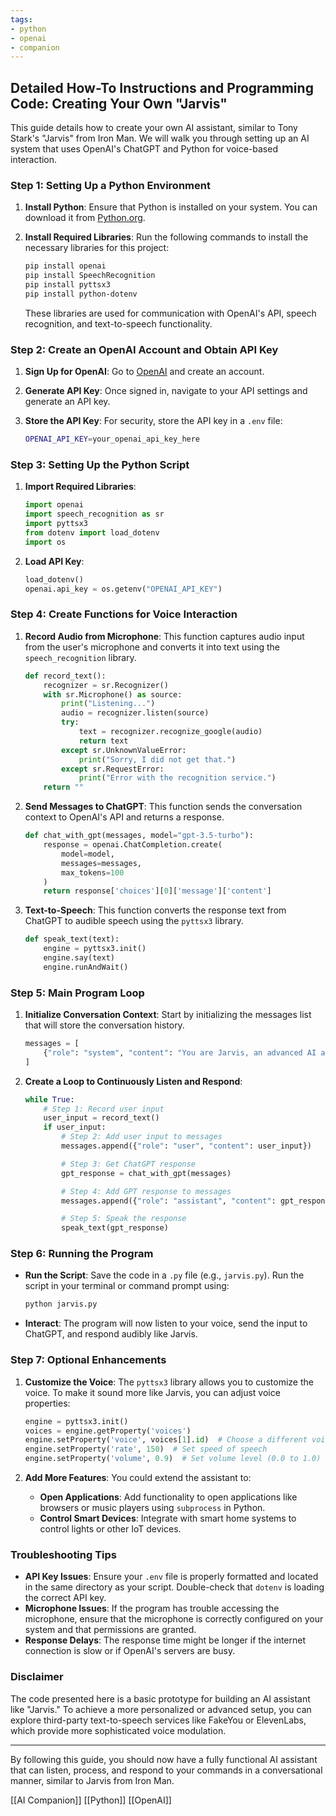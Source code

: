 ```yaml
---
tags:
- python
- openai
- companion
---
```


## Detailed How-To Instructions and Programming Code: Creating Your Own "Jarvis"

This guide details how to create your own AI assistant, similar to Tony Stark's "Jarvis" from Iron Man. We will walk you through setting up an AI system that uses OpenAI's ChatGPT and Python for voice-based interaction.

### Step 1: Setting Up a Python Environment

1. **Install Python**: Ensure that Python is installed on your system. You can download it from [Python.org](https://www.python.org/downloads/).
2. **Install Required Libraries**: Run the following commands to install the necessary libraries for this project:

    ```bash
    pip install openai
    pip install SpeechRecognition
    pip install pyttsx3
    pip install python-dotenv
    ```

    These libraries are used for communication with OpenAI's API, speech recognition, and text-to-speech functionality.

### Step 2: Create an OpenAI Account and Obtain API Key

1. **Sign Up for OpenAI**: Go to [OpenAI](https://openai.com/) and create an account.
2. **Generate API Key**: Once signed in, navigate to your API settings and generate an API key.
3. **Store the API Key**: For security, store the API key in a `.env` file:

    ```bash
    OPENAI_API_KEY=your_openai_api_key_here
    ```

### Step 3: Setting Up the Python Script

1. **Import Required Libraries**:

    ```python
    import openai
    import speech_recognition as sr
    import pyttsx3
    from dotenv import load_dotenv
    import os
    ```

2. **Load API Key**:

    ```python
    load_dotenv()
    openai.api_key = os.getenv("OPENAI_API_KEY")
    ```

### Step 4: Create Functions for Voice Interaction

1. **Record Audio from Microphone**: This function captures audio input from the user's microphone and converts it into text using the `speech_recognition` library.

    ```python
    def record_text():
        recognizer = sr.Recognizer()
        with sr.Microphone() as source:
            print("Listening...")
            audio = recognizer.listen(source)
            try:
                text = recognizer.recognize_google(audio)
                return text
            except sr.UnknownValueError:
                print("Sorry, I did not get that.")
            except sr.RequestError:
                print("Error with the recognition service.")
        return ""
    ```

2. **Send Messages to ChatGPT**: This function sends the conversation context to OpenAI's API and returns a response.

    ```python
    def chat_with_gpt(messages, model="gpt-3.5-turbo"):
        response = openai.ChatCompletion.create(
            model=model,
            messages=messages,
            max_tokens=100
        )
        return response['choices'][0]['message']['content']
    ```

3. **Text-to-Speech**: This function converts the response text from ChatGPT to audible speech using the `pyttsx3` library.

    ```python
    def speak_text(text):
        engine = pyttsx3.init()
        engine.say(text)
        engine.runAndWait()
    ```

### Step 5: Main Program Loop

1. **Initialize Conversation Context**: Start by initializing the messages list that will store the conversation history.

    ```python
    messages = [
        {"role": "system", "content": "You are Jarvis, an advanced AI assistant from Iron Man."}
    ]
    ```

2. **Create a Loop to Continuously Listen and Respond**:

    ```python
    while True:
        # Step 1: Record user input
        user_input = record_text()
        if user_input:
            # Step 2: Add user input to messages
            messages.append({"role": "user", "content": user_input})
    
            # Step 3: Get ChatGPT response
            gpt_response = chat_with_gpt(messages)
    
            # Step 4: Add GPT response to messages
            messages.append({"role": "assistant", "content": gpt_response})
    
            # Step 5: Speak the response
            speak_text(gpt_response)
    ```

### Step 6: Running the Program

- **Run the Script**: Save the code in a `.py` file (e.g., `jarvis.py`). Run the script in your terminal or command prompt using:

    ```bash
    python jarvis.py
    ```

- **Interact**: The program will now listen to your voice, send the input to ChatGPT, and respond audibly like Jarvis.

### Step 7: Optional Enhancements

1. **Customize the Voice**: The `pyttsx3` library allows you to customize the voice. To make it sound more like Jarvis, you can adjust voice properties:

    ```python
    engine = pyttsx3.init()
    voices = engine.getProperty('voices')
    engine.setProperty('voice', voices[1].id)  # Choose a different voice
    engine.setProperty('rate', 150)  # Set speed of speech
    engine.setProperty('volume', 0.9)  # Set volume level (0.0 to 1.0)
    ```

2. **Add More Features**: You could extend the assistant to:

    - **Open Applications**: Add functionality to open applications like browsers or music players using `subprocess` in Python.
    - **Control Smart Devices**: Integrate with smart home systems to control lights or other IoT devices.

### Troubleshooting Tips

- **API Key Issues**: Ensure your `.env` file is properly formatted and located in the same directory as your script. Double-check that `dotenv` is loading the correct API key.
- **Microphone Issues**: If the program has trouble accessing the microphone, ensure that the microphone is correctly configured on your system and that permissions are granted.
- **Response Delays**: The response time might be longer if the internet connection is slow or if OpenAI's servers are busy.

### Disclaimer

The code presented here is a basic prototype for building an AI assistant like "Jarvis." To achieve a more personalized or advanced setup, you can explore third-party text-to-speech services like FakeYou or ElevenLabs, which provide more sophisticated voice modulation.

---

By following this guide, you should now have a fully functional AI assistant that can listen, process, and respond to your commands in a conversational manner, similar to Jarvis from Iron Man.

[[AI Companion]]  [[Python]]  [[OpenAI]]